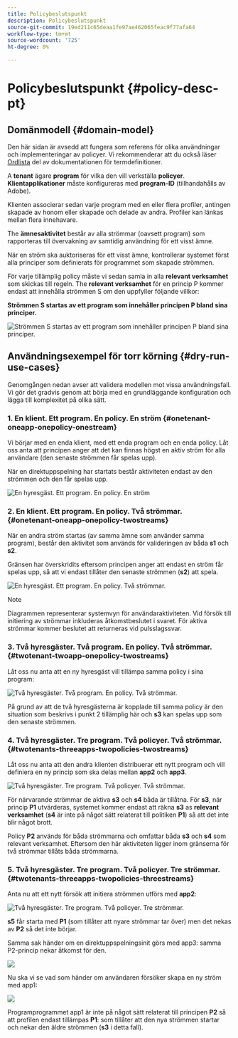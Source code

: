 ```yaml
---
title: Policybeslutspunkt
description: Policybeslutspunkt
source-git-commit: 19ed211c65deaa1fe97ae462065feac9f77afa64
workflow-type: tm+mt
source-wordcount: '725'
ht-degree: 0%

---
```



# Policybeslutspunkt {#policy-desc-pt}

## Domänmodell {#domain-model}

Den här sidan är avsedd att fungera som referens för olika användningar och implementeringar av policyer. Vi rekommenderar att du också läser [Ordlista](/help/concurrency-monitoring/cm-glossary.md) del av dokumentationen för termdefinitioner.

A **tenant** ägare **program** för vilka den vill verkställa **policyer**. **Klientapplikationer** måste konfigureras med **program-ID** (tillhandahålls av Adobe).

Klienten associerar sedan varje program med en eller flera profiler, antingen skapade av honom eller skapade och delade av andra. Profiler kan länkas mellan flera innehavare.

The **ämnesaktivitet** består av alla strömmar (oavsett program) som rapporteras till övervakning av samtidig användning för ett visst ämne.

När en ström ska auktoriseras för ett visst ämne, kontrollerar systemet först alla principer som definierats för programmet som skapade strömmen.

För varje tillämplig policy måste vi sedan samla in alla **relevant verksamhet** som skickas till regeln. The **relevant verksamhet** för en princip P kommer endast att innehålla strömmen S om den uppfyller följande villkor:

**Strömmen S startas av ett program som innehåller principen P bland sina principer.**

![Strömmen S startas av ett program som innehåller principen P bland sina principer.](assets/pdp-domain-model.png)

## Användningsexempel för torr körning {#dry-run-use-cases}

Genomgången nedan avser att validera modellen mot vissa användningsfall. Vi gör det gradvis genom att börja med en grundläggande konfiguration och lägga till komplexitet på olika sätt.

### 1. En klient. Ett program. En policy. En ström {#onetenant-oneapp-onepolicy-onestream}

Vi börjar med en enda klient, med ett enda program och en enda policy. Låt oss anta att principen anger att det kan finnas högst en aktiv ström för alla användare (den senaste strömmen får spelas upp).

När en direktuppspelning har startats består aktiviteten endast av den strömmen och den får spelas upp.

![En hyresgäst. Ett program. En policy. En ström](assets/onetenant-app-policy-stream.png)


### 2. En klient. Ett program. En policy. Två strömmar. {#onetenant-oneapp-onepolicy-twostreams}

När en andra ström startas (av samma ämne som använder samma program), består den aktivitet som används för valideringen av båda **s1** och **s2**.

Gränsen har överskridits eftersom principen anger att endast en ström får spelas upp, så att vi endast tillåter den senaste strömmen (**s2**) att spela.

![En hyresgäst. Ett program. En policy. Två strömmar.](assets/tenant-app-policy-twostream.png)

>[!NOTE]
>
>Diagrammen representerar systemvyn för användaraktiviteten. Vid försök till initiering av strömmar inkluderas åtkomstbeslutet i svaret. För aktiva strömmar kommer beslutet att returneras vid pulsslagssvar.

### 3. Två hyresgäster. Två program. En policy. Två strömmar. {#twotenant-twoapp-onepolicy-twostreams}

Låt oss nu anta att en ny hyresgäst vill tillämpa samma policy i sina program:

![Två hyresgäster. Två program. En policy. Två strömmar.](assets/onepolicy-twotenant-app-stream.png)

På grund av att de två hyresgästerna är kopplade till samma policy är den situation som beskrivs i punkt 2 tillämplig här och **s3** kan spelas upp som den senaste strömmen.

### 4. Två hyresgäster. Tre program. Två policyer. Två strömmar. {#twotenants-threeapps-twopolicies-twostreams}

Låt oss nu anta att den andra klienten distribuerar ett nytt program och vill definiera en ny princip som ska delas mellan **app2** och **app3**.

![Två hyresgäster. Tre program. Två policyer. Två strömmar.](assets/twotenant-policies-streams-threeapps.png)

För närvarande strömmar de aktiva **s3** och **s4** båda är tillåtna. För **s3**, när princip **P1** utvärderas, systemet kommer endast att räkna **s3** as **relevant verksamhet** (**s4** är inte på något sätt relaterat till politiken **P1**) så att det inte blir något brott.

Policy **P2** används för båda strömmarna och omfattar båda **s3** och **s4** som relevant verksamhet. Eftersom den här aktiviteten ligger inom gränserna för två strömmar tillåts båda strömmarna.

### 5. Två hyresgäster. Tre program. Två policyer. Tre strömmar. {#twotenants-threeapps-twopolicies-threestreams}

Anta nu att ett nytt försök att initiera strömmen utförs med **app2**:

![Två hyresgäster. Tre program. Två policyer. Tre strömmar.](assets/twotenants-policies-threeapps-streams.png)

**s5** får starta med **P1** (som tillåter att nyare strömmar tar över) men det nekas av **P2** så det inte börjar.

Samma sak händer om en direktuppspelningsinit görs med app3: samma P2-princip nekar åtkomst för den.

![](assets/stream-init-attempted-app3.png)

Nu ska vi se vad som händer om användaren försöker skapa en ny ström med app1:

![](assets/new-stream-with-app1.png)

Programprogrammet app1 är inte på något sätt relaterat till principen **P2** så att profilen endast tillämpas **P1**: som tillåter att den nya strömmen startar och nekar den äldre strömmen (**s3** i detta fall).

